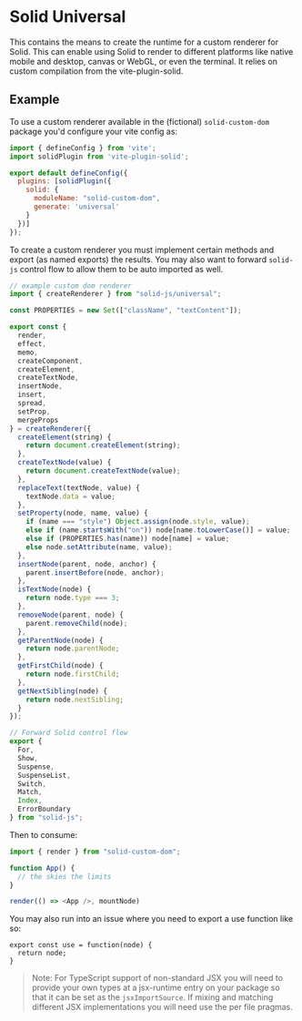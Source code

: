 # Solid Universal

This contains the means to create the runtime for a custom renderer for Solid. This can enable using Solid to render to different platforms like native mobile and desktop, canvas or WebGL, or even the terminal. It relies on custom compilation from the vite-plugin-solid.

## Example

To use a custom renderer available in the (fictional) `solid-custom-dom` package you'd configure your vite config as:
```js
import { defineConfig } from 'vite';
import solidPlugin from 'vite-plugin-solid';

export default defineConfig({
  plugins: [solidPlugin({
    solid: {
      moduleName: "solid-custom-dom",
      generate: 'universal'
    }
  })]
});
```

To create a custom renderer you must implement certain methods and export (as named exports) the results. You may also want to forward `solid-js` control flow to allow them to be auto imported as well.

```js
// example custom dom renderer
import { createRenderer } from "solid-js/universal";

const PROPERTIES = new Set(["className", "textContent"]);

export const {
  render,
  effect,
  memo,
  createComponent,
  createElement,
  createTextNode,
  insertNode,
  insert,
  spread,
  setProp,
  mergeProps
} = createRenderer({
  createElement(string) {
    return document.createElement(string);
  },
  createTextNode(value) {
    return document.createTextNode(value);
  },
  replaceText(textNode, value) {
    textNode.data = value;
  },
  setProperty(node, name, value) {
    if (name === "style") Object.assign(node.style, value);
    else if (name.startsWith("on")) node[name.toLowerCase()] = value;
    else if (PROPERTIES.has(name)) node[name] = value;
    else node.setAttribute(name, value);
  },
  insertNode(parent, node, anchor) {
    parent.insertBefore(node, anchor);
  },
  isTextNode(node) {
    return node.type === 3;
  },
  removeNode(parent, node) {
    parent.removeChild(node);
  },
  getParentNode(node) {
    return node.parentNode;
  },
  getFirstChild(node) {
    return node.firstChild;
  },
  getNextSibling(node) {
    return node.nextSibling;
  }
});

// Forward Solid control flow
export {
  For,
  Show,
  Suspense,
  SuspenseList,
  Switch,
  Match,
  Index,
  ErrorBoundary
} from "solid-js";
```

Then to consume:
```js
import { render } from "solid-custom-dom";

function App() {
  // the skies the limits
}

render(() => <App />, mountNode)
```

You may also run into an issue where you need to export a use function like so:

```
export const use = function(node) {
  return node;
}
```

> Note: For TypeScript support of non-standard JSX you will need to provide your own types at a jsx-runtime entry on your package so that it can be set as the `jsxImportSource`. If mixing and matching different JSX implementations you will need use the per file pragmas.
